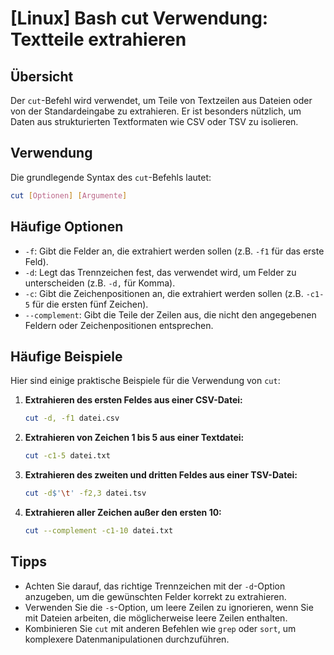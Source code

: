 # [Linux] Bash cut Verwendung: Textteile extrahieren

## Übersicht
Der `cut`-Befehl wird verwendet, um Teile von Textzeilen aus Dateien oder von der Standardeingabe zu extrahieren. Er ist besonders nützlich, um Daten aus strukturierten Textformaten wie CSV oder TSV zu isolieren.

## Verwendung
Die grundlegende Syntax des `cut`-Befehls lautet:

```bash
cut [Optionen] [Argumente]
```

## Häufige Optionen
- `-f`: Gibt die Felder an, die extrahiert werden sollen (z.B. `-f1` für das erste Feld).
- `-d`: Legt das Trennzeichen fest, das verwendet wird, um Felder zu unterscheiden (z.B. `-d,` für Komma).
- `-c`: Gibt die Zeichenpositionen an, die extrahiert werden sollen (z.B. `-c1-5` für die ersten fünf Zeichen).
- `--complement`: Gibt die Teile der Zeilen aus, die nicht den angegebenen Feldern oder Zeichenpositionen entsprechen.

## Häufige Beispiele
Hier sind einige praktische Beispiele für die Verwendung von `cut`:

1. **Extrahieren des ersten Feldes aus einer CSV-Datei:**
   ```bash
   cut -d, -f1 datei.csv
   ```

2. **Extrahieren von Zeichen 1 bis 5 aus einer Textdatei:**
   ```bash
   cut -c1-5 datei.txt
   ```

3. **Extrahieren des zweiten und dritten Feldes aus einer TSV-Datei:**
   ```bash
   cut -d$'\t' -f2,3 datei.tsv
   ```

4. **Extrahieren aller Zeichen außer den ersten 10:**
   ```bash
   cut --complement -c1-10 datei.txt
   ```

## Tipps
- Achten Sie darauf, das richtige Trennzeichen mit der `-d`-Option anzugeben, um die gewünschten Felder korrekt zu extrahieren.
- Verwenden Sie die `-s`-Option, um leere Zeilen zu ignorieren, wenn Sie mit Dateien arbeiten, die möglicherweise leere Zeilen enthalten.
- Kombinieren Sie `cut` mit anderen Befehlen wie `grep` oder `sort`, um komplexere Datenmanipulationen durchzuführen.